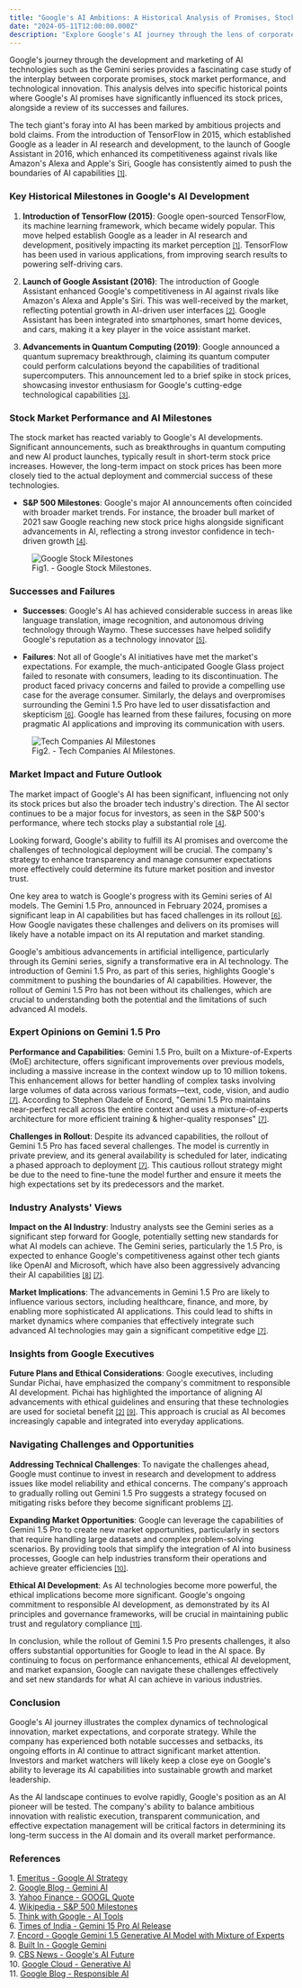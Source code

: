 ```yaml
---
title: "Google's AI Ambitions: A Historical Analysis of Promises, Stock Performance, and Market Impact"
date: "2024-05-11T12:00:00.000Z"
description: "Explore Google's AI journey through the lens of corporate promises, stock market performance, and technological innovation, uncovering key milestones, successes, failures, and future outlook."
---
```


Google's journey through the development and marketing of AI technologies such as the Gemini series
provides a fascinating case study of the interplay between corporate promises, stock market
performance, and technological innovation. This analysis delves into specific historical points
where Google's AI promises have significantly influenced its stock prices, alongside a review of
its successes and failures.

The tech giant's foray into AI has been marked by ambitious projects and bold claims. From the
introduction of TensorFlow in 2015, which established Google as a leader in AI research and
development, to the launch of Google Assistant in 2016, which enhanced its competitiveness against
rivals like Amazon's Alexa and Apple's Siri, Google has consistently aimed to push the boundaries
of AI capabilities <small><a href="#ref1">[1]</a></small>.

### Key Historical Milestones in Google's AI Development

1. **Introduction of TensorFlow (2015)**: Google open-sourced TensorFlow, its machine learning
   framework, which became widely popular. This move helped establish Google as a leader in AI
   research and development, positively impacting its market perception <small><a href="#ref1">[1]</a></small>. TensorFlow has been used
   in various applications, from improving search results to powering self-driving cars.

2. **Launch of Google Assistant (2016)**: The introduction of Google Assistant enhanced Google's
   competitiveness in AI against rivals like Amazon's Alexa and Apple's Siri. This was well-received
   by the market, reflecting potential growth in AI-driven user interfaces <small><a href="#ref2">[2]</a></small>. Google Assistant has
   been integrated into smartphones, smart home devices, and cars, making it a key player in the voice
   assistant market.

3. **Advancements in Quantum Computing (2019)**: Google announced a quantum supremacy breakthrough,
   claiming its quantum computer could perform calculations beyond the capabilities of traditional
   supercomputers. This announcement led to a brief spike in stock prices, showcasing investor
   enthusiasm for Google's cutting-edge technological capabilities <small><a href="#ref3">[3]</a></small>.

### Stock Market Performance and AI Milestones

The stock market has reacted variably to Google's AI developments. Significant announcements, such
as breakthroughs in quantum computing and new AI product launches, typically result in short-term
stock price increases. However, the long-term impact on stock prices has been more closely tied to
the actual deployment and commercial success of these technologies.

- **S&P 500 Milestones**: Google's major AI announcements often coincided with broader market
  trends. For instance, the broader bull market of 2021 saw Google reaching new stock price highs
  alongside significant advancements in AI, reflecting a strong investor confidence in tech-driven
  growth <small><a href="#ref4">[4]</a></small>.

<figure>
  <img src="google_stock_milestones.png" alt="Google Stock Milestones">
  <figcaption>
    Fig1. - Google Stock Milestones.
  </figcaption>
</figure>

### Successes and Failures

- **Successes**: Google's AI has achieved considerable success in areas like language translation,
  image recognition, and autonomous driving technology through Waymo. These successes have helped
  solidify Google's reputation as a technology innovator <small><a href="#ref5">[5]</a></small>.

- **Failures**: Not all of Google's AI initiatives have met the market's expectations. For example,
  the much-anticipated Google Glass project failed to resonate with consumers, leading to its
  discontinuation. The product faced privacy concerns and failed to provide a compelling use case for
  the average consumer. Similarly, the delays and overpromises surrounding the Gemini 1.5 Pro have
  led to user dissatisfaction and skepticism <small><a href="#ref6">[6]</a></small>. Google has learned from these failures, focusing on
  more pragmatic AI applications and improving its communication with users.

<figure>
  <img src="tech_companies_ai_milestones.png" alt="Tech Companies AI Milestones">
  <figcaption>Fig2. - Tech Companies AI Milestones.</figcaption>
</figure>

### Market Impact and Future Outlook

The market impact of Google's AI has been significant, influencing not only its stock prices but also the broader tech industry's direction. The AI sector continues to be a major focus for investors, as seen in the S&P 500's performance, where tech stocks play a substantial role <small><a href="#ref4">[4]</a></small>.

Looking forward, Google's ability to fulfill its AI promises and overcome the challenges of technological deployment will be crucial. The company's strategy to enhance transparency and manage consumer expectations more effectively could determine its future market position and investor trust.

One key area to watch is Google's progress with its Gemini series of AI models. The Gemini 1.5 Pro,
announced in February 2024, promises a significant leap in AI capabilities but has faced challenges
in its rollout <small><a href="#ref6">[6]</a></small>. How Google navigates these challenges and delivers on its promises will likely
have a notable impact on its AI reputation and market standing.

Google's ambitious advancements in artificial intelligence, particularly through its Gemini series, signify a transformative era in AI technology. The introduction of Gemini 1.5 Pro, as part of this series, highlights Google's commitment to pushing the boundaries of AI capabilities. However, the rollout of Gemini 1.5 Pro has not been without its challenges, which are crucial to understanding both the potential and the limitations of such advanced AI models.

### Expert Opinions on Gemini 1.5 Pro

**Performance and Capabilities**: Gemini 1.5 Pro, built on a Mixture-of-Experts (MoE) architecture, offers significant improvements over previous models, including a massive increase in the context window up to 10 million tokens. This enhancement allows for better handling of complex tasks involving large volumes of data across various formats—text, code, vision, and audio <small><a href="#ref7">[7]</a></small>. According to Stephen Oladele of Encord, "Gemini 1.5 Pro maintains near-perfect recall across the entire context and uses a mixture-of-experts architecture for more efficient training & higher-quality responses" <small><a href="#ref7">[7]</a></small>.

**Challenges in Rollout**: Despite its advanced capabilities, the rollout of Gemini 1.5 Pro has faced several challenges. The model is currently in private preview, and its general availability is scheduled for later, indicating a phased approach to deployment <small><a href="#ref7">[7]</a></small>. This cautious rollout strategy might be due to the need to fine-tune the model further and ensure it meets the high expectations set by its predecessors and the market.

### Industry Analysts' Views

**Impact on the AI Industry**: Industry analysts see the Gemini series as a significant step forward for Google, potentially setting new standards for what AI models can achieve. The Gemini series, particularly the 1.5 Pro, is expected to enhance Google's competitiveness against other tech giants like OpenAI and Microsoft, which have also been aggressively advancing their AI capabilities <small><a href="#ref8">[8]</a></small> <small><a href="#ref7">[7]</a></small>.

**Market Implications**: The advancements in Gemini 1.5 Pro are likely to influence various sectors, including healthcare, finance, and more, by enabling more sophisticated AI applications. This could lead to shifts in market dynamics where companies that effectively integrate such advanced AI technologies may gain a significant competitive edge <small><a href="#ref7">[7]</a></small>.

### Insights from Google Executives

**Future Plans and Ethical Considerations**: Google executives, including Sundar Pichai, have emphasized the company's commitment to responsible AI development. Pichai has highlighted the importance of aligning AI advancements with ethical guidelines and ensuring that these technologies are used for societal benefit <small><a href="#ref2">[2]</a></small> <small><a href="#ref9">[9]</a></small>. This approach is crucial as AI becomes increasingly capable and integrated into everyday applications.

### Navigating Challenges and Opportunities

**Addressing Technical Challenges**: To navigate the challenges ahead, Google must continue to invest in research and development to address issues like model reliability and ethical concerns. The company's approach to gradually rolling out Gemini 1.5 Pro suggests a strategy focused on mitigating risks before they become significant problems <small><a href="#ref7">[7]</a></small>.

**Expanding Market Opportunities**: Google can leverage the capabilities of Gemini 1.5 Pro to create new market opportunities, particularly in sectors that require handling large datasets and complex problem-solving scenarios. By providing tools that simplify the integration of AI into business processes, Google can help industries transform their operations and achieve greater efficiencies  <small><a href="#ref10">[10]</a></small>.

**Ethical AI Development**: As AI technologies become more powerful, the ethical implications become more significant. Google's ongoing commitment to responsible AI development, as demonstrated by its AI principles and governance frameworks, will be crucial in maintaining public trust and regulatory compliance  <small><a href="#ref11">[11]</a></small>.

In conclusion, while the rollout of Gemini 1.5 Pro presents challenges, it also offers substantial opportunities for Google to lead in the AI space. By continuing to focus on performance enhancements, ethical AI development, and market expansion, Google can navigate these challenges effectively and set new standards for what AI can achieve in various industries.


### Conclusion

Google's AI journey illustrates the complex dynamics of technological innovation, market expectations, and corporate strategy. While the company has experienced both notable successes and setbacks, its ongoing efforts in AI continue to attract significant market attention. Investors and market watchers will likely keep a close eye on Google's ability to leverage its AI capabilities into sustainable growth and market leadership.

As the AI landscape continues to evolve rapidly, Google's position as an AI pioneer will be tested. The company's ability to balance ambitious innovation with realistic execution, transparent communication, and effective expectation management will be critical factors in determining its long-term success in the AI domain and its overall market performance.

### References

<a id="ref1"></a>1. [Emeritus - Google AI Strategy](https://emeritus.org/blog/ai-strategy-google/)  
<a id="ref2"></a>2. [Google Blog - Gemini AI](https://blog.google/products/google-one/google-one-gemini-ai-gmail-docs-sheets/)  
<a id="ref3"></a>3. [Yahoo Finance - GOOGL Quote](https://finance.yahoo.com/quote/GOOGL/)  
<a id="ref4"></a>4. [Wikipedia - S&P 500 Milestones](https://en.wikipedia.org/wiki/Closing_milestones_of_the_S%26P_500)  
<a id="ref5"></a>5. [Think with Google - AI Tools](https://www.thinkwithgoogle.com/intl/en-emea/marketing-strategies/automation/using-google-ai-tools/)  
<a id="ref6"></a>6. [Times of India - Gemini 15 Pro AI Release](https://timesofindia.indiatimes.com/gadgets-news/google-releases-gemini-15-pro-ai-model-heres-what-company-ceo-sundar-pichai-has-to-say/articleshow/107732867.cms)  
<a id="ref7"></a>7. [Encord - Google Gemini 1.5 Generative AI Model with Mixture of Experts](https://encord.com/blog/google-gemini-1-5-generative-ai-model-with-mixture-of-experts/)  
<a id="ref8"></a>8. [Built In - Google Gemini](https://builtin.com/articles/google-gemini)  
<a id="ref9"></a>9. [CBS News - Google's AI Future](https://www.cbsnews.com/news/google-artificial-intelligence-future-60-minutes-transcript-2023-04-16/)  
<a id="ref10"></a>10. [Google Cloud - Generative AI](https://cloud.google.com/ai/generative-ai)  
<a id="ref11"></a>11. [Google Blog - Responsible AI](https://blog.google/technology/ai/responsible-ai-looking-back-at-2022-and-to-the-future/)
